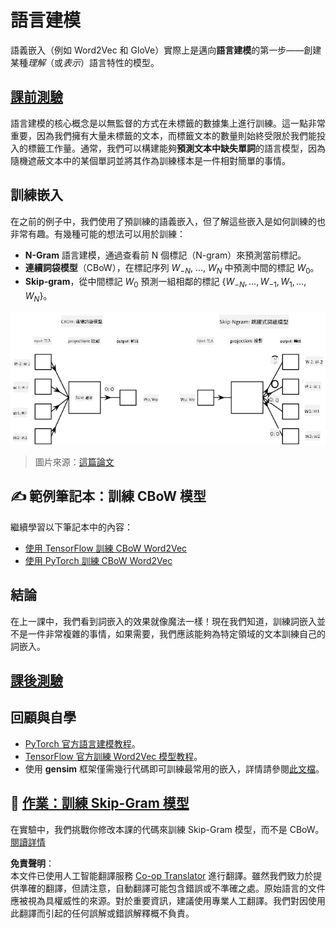 <!--
CO_OP_TRANSLATOR_METADATA:
{
  "original_hash": "31b46ba1f3aa78578134d4829f88be53",
  "translation_date": "2025-08-24T21:47:26+00:00",
  "source_file": "lessons/5-NLP/15-LanguageModeling/README.md",
  "language_code": "hk"
}
-->
# 語言建模

語義嵌入（例如 Word2Vec 和 GloVe）實際上是邁向**語言建模**的第一步——創建某種*理解*（或*表示*）語言特性的模型。

## [課前測驗](https://red-field-0a6ddfd03.1.azurestaticapps.net/quiz/115)

語言建模的核心概念是以無監督的方式在未標籤的數據集上進行訓練。這一點非常重要，因為我們擁有大量未標籤的文本，而標籤文本的數量則始終受限於我們能投入的標籤工作量。通常，我們可以構建能夠**預測文本中缺失單詞**的語言模型，因為隨機遮蔽文本中的某個單詞並將其作為訓練樣本是一件相對簡單的事情。

## 訓練嵌入

在之前的例子中，我們使用了預訓練的語義嵌入，但了解這些嵌入是如何訓練的也非常有趣。有幾種可能的想法可以用於訓練：

* **N-Gram** 語言建模，通過查看前 N 個標記（N-gram）來預測當前標記。
* **連續詞袋模型**（CBoW），在標記序列 $W_{-N}$, ..., $W_N$ 中預測中間的標記 $W_0$。
* **Skip-gram**，從中間標記 $W_0$ 預測一組相鄰的標記 {$W_{-N},\dots, W_{-1}, W_1,\dots, W_N$}。

![來自論文的將單詞轉換為向量的算法示例](../../../../../translated_images/example-algorithms-for-converting-words-to-vectors.fbe9207a726922f6f0f5de66427e8a6eda63809356114e28fb1fa5f4a83ebda7.hk.png)

> 圖片來源：[這篇論文](https://arxiv.org/pdf/1301.3781.pdf)

## ✍️ 範例筆記本：訓練 CBoW 模型

繼續學習以下筆記本中的內容：

* [使用 TensorFlow 訓練 CBoW Word2Vec](../../../../../lessons/5-NLP/15-LanguageModeling/CBoW-TF.ipynb)
* [使用 PyTorch 訓練 CBoW Word2Vec](../../../../../lessons/5-NLP/15-LanguageModeling/CBoW-PyTorch.ipynb)

## 結論

在上一課中，我們看到詞嵌入的效果就像魔法一樣！現在我們知道，訓練詞嵌入並不是一件非常複雜的事情，如果需要，我們應該能夠為特定領域的文本訓練自己的詞嵌入。

## [課後測驗](https://red-field-0a6ddfd03.1.azurestaticapps.net/quiz/215)

## 回顧與自學

* [PyTorch 官方語言建模教程](https://pytorch.org/tutorials/beginner/nlp/word_embeddings_tutorial.html)。
* [TensorFlow 官方訓練 Word2Vec 模型教程](https://www.TensorFlow.org/tutorials/text/word2vec)。
* 使用 **gensim** 框架僅需幾行代碼即可訓練最常用的嵌入，詳情請參閱[此文檔](https://pytorch.org/tutorials/beginner/nlp/word_embeddings_tutorial.html)。

## 🚀 [作業：訓練 Skip-Gram 模型](lab/README.md)

在實驗中，我們挑戰你修改本課的代碼來訓練 Skip-Gram 模型，而不是 CBoW。[閱讀詳情](lab/README.md)

**免責聲明**：  
本文件已使用人工智能翻譯服務 [Co-op Translator](https://github.com/Azure/co-op-translator) 進行翻譯。雖然我們致力於提供準確的翻譯，但請注意，自動翻譯可能包含錯誤或不準確之處。原始語言的文件應被視為具權威性的來源。對於重要資訊，建議使用專業人工翻譯。我們對因使用此翻譯而引起的任何誤解或錯誤解釋概不負責。